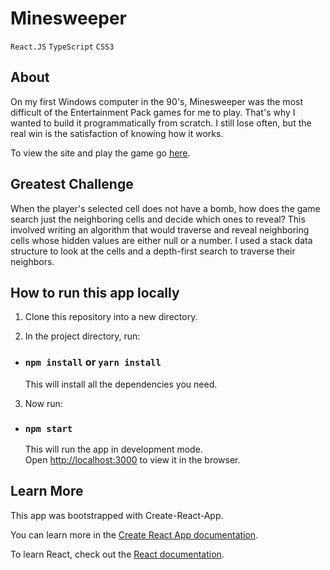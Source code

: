 # Minesweeper

`React.JS` `TypeScript` `CSS3`

## About

On my first Windows computer in the 90's, Minesweeper was the most difficult of the Entertainment Pack games for me to play. That's why I wanted to build it programmatically from scratch. I still lose often, but the real win is the satisfaction of knowing how it works.

To view the site and play the game go [here](https://kelleysharp-minesweeper.netlify.app/).

## Greatest Challenge

When the player's selected cell does not have a bomb, how does the game search just the neighboring cells and decide which ones to reveal? This involved writing an algorithm that would traverse and reveal neighboring cells whose hidden values are either null or a number. I used a stack data structure to look at the cells and a depth-first search to traverse their neighbors.

## How to run this app locally

1. Clone this repository into a new directory.

2. In the project directory, run:

- ### `npm install` or `yarn install`
  This will install all the dependencies you need.

3. Now run:

- ### `npm start`
  This will run the app in development mode.<br>
  Open [http://localhost:3000](http://localhost:3000) to view it in the browser.

## Learn More

This app was bootstrapped with Create-React-App.

You can learn more in the [Create React App documentation](https://facebook.github.io/create-react-app/docs/getting-started).

To learn React, check out the [React documentation](https://reactjs.org/).

